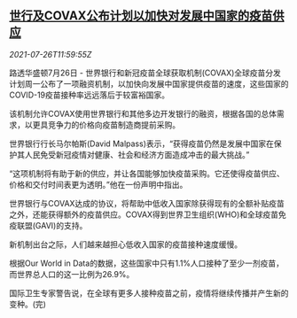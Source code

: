 <!--1627302663000-->
[世行及COVAX公布计划以加快对发展中国家的疫苗供应](https://cn.reuters.com/article/who-cova-emrg-vaccine-0726-idCNKBS2EW1B3)
------

<div><i>2021-07-26T11:59:55Z</i></div><p>路透华盛顿7月26日 - 世界银行和新冠疫苗全球获取机制(COVAX)全球疫苗分发计划周一公布了一项融资机制，以加快向发展中国家提供疫苗的速度，这些国家的 COVID-19疫苗接种率远远落后于较富裕国家。</p><p>该机制允许COVAX使用世界银行和其他多边开发银行的融资，根据各国的总体需求，以更具竞争力的价格向疫苗制造商提前采购。</p><p>世界银行行长马尔帕斯(David Malpass)表示，“获得疫苗仍然是发展中国家在保护其人民免受新冠疫情对健康、社会和经济方面造成冲击的最大挑战。”</p><p>“这项机制将有助于新的供应，并让各国能够加快疫苗采购。它还使得疫苗供应、价格和交付时间表更为透明。”他在一份声明中指出。</p><p>世界银行与COVAX达成的协议，将帮助中低收入国家除获得现有的全额补贴疫苗之外，还能获得额外的疫苗供应。COVAX得到世界卫生组织(WHO)和全球疫苗免疫联盟(GAVI)的支持。</p><p>新机制出台之际，人们越来越担心低收入国家的疫苗接种速度缓慢。</p><p>根据Our World in Data的数据，这些国家中只有1.1%人口接种了至少一剂疫苗，而世界总人口的这一比例为26.9%。</p><p>国际卫生专家警告说，在全球有更多人接种疫苗之前，疫情将继续传播并产生新的变种。(完)</p>
